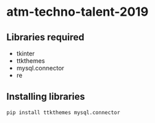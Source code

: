 # atm-techno-talent-2019

## Libraries required
* tkinter
* ttkthemes
* mysql.connector
* re

## Installing libraries
` pip install ttkthemes mysql.connector `

